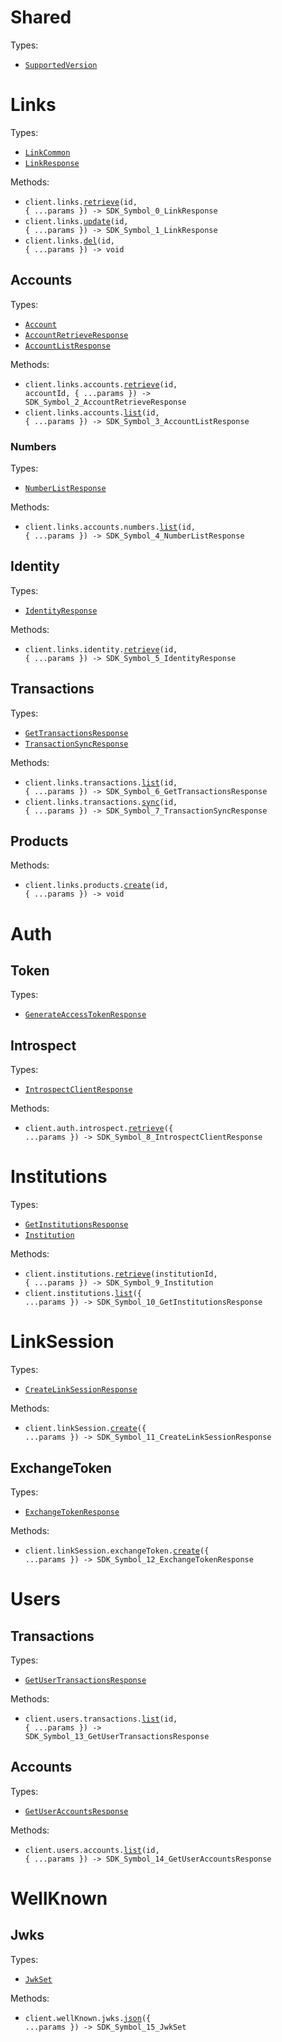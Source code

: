 # Shared

Types:

- <code><a href="./src/resources/shared.ts">SupportedVersion</a></code>

# Links

Types:

- <code><a href="./src/resources/links/links.ts">LinkCommon</a></code>
- <code><a href="./src/resources/links/links.ts">LinkResponse</a></code>

Methods:

- <code title="get /links/{id}">client.links.<a href="./src/resources/links/links.ts">retrieve</a>(id, { ...params }) -> SDK_Symbol_0_LinkResponse</code>
- <code title="patch /links/{id}">client.links.<a href="./src/resources/links/links.ts">update</a>(id, { ...params }) -> SDK_Symbol_1_LinkResponse</code>
- <code title="delete /links/{id}">client.links.<a href="./src/resources/links/links.ts">del</a>(id, { ...params }) -> void</code>

## Accounts

Types:

- <code><a href="./src/resources/links/accounts/accounts.ts">Account</a></code>
- <code><a href="./src/resources/links/accounts/accounts.ts">AccountRetrieveResponse</a></code>
- <code><a href="./src/resources/links/accounts/accounts.ts">AccountListResponse</a></code>

Methods:

- <code title="get /links/{id}/accounts/{account_id}">client.links.accounts.<a href="./src/resources/links/accounts/accounts.ts">retrieve</a>(id, accountId, { ...params }) -> SDK_Symbol_2_AccountRetrieveResponse</code>
- <code title="get /links/{id}/accounts">client.links.accounts.<a href="./src/resources/links/accounts/accounts.ts">list</a>(id, { ...params }) -> SDK_Symbol_3_AccountListResponse</code>

### Numbers

Types:

- <code><a href="./src/resources/links/accounts/numbers.ts">NumberListResponse</a></code>

Methods:

- <code title="get /links/{id}/accounts/numbers">client.links.accounts.numbers.<a href="./src/resources/links/accounts/numbers.ts">list</a>(id, { ...params }) -> SDK_Symbol_4_NumberListResponse</code>

## Identity

Types:

- <code><a href="./src/resources/links/identity.ts">IdentityResponse</a></code>

Methods:

- <code title="get /links/{id}/identity">client.links.identity.<a href="./src/resources/links/identity.ts">retrieve</a>(id, { ...params }) -> SDK_Symbol_5_IdentityResponse</code>

## Transactions

Types:

- <code><a href="./src/resources/links/transactions.ts">GetTransactionsResponse</a></code>
- <code><a href="./src/resources/links/transactions.ts">TransactionSyncResponse</a></code>

Methods:

- <code title="get /links/{id}/transactions">client.links.transactions.<a href="./src/resources/links/transactions.ts">list</a>(id, { ...params }) -> SDK_Symbol_6_GetTransactionsResponse</code>
- <code title="get /links/{id}/transactions/sync">client.links.transactions.<a href="./src/resources/links/transactions.ts">sync</a>(id, { ...params }) -> SDK_Symbol_7_TransactionSyncResponse</code>

## Products

Methods:

- <code title="post /links/{id}/products">client.links.products.<a href="./src/resources/links/products.ts">create</a>(id, { ...params }) -> void</code>

# Auth

## Token

Types:

- <code><a href="./src/resources/auth/token.ts">GenerateAccessTokenResponse</a></code>

## Introspect

Types:

- <code><a href="./src/resources/auth/introspect.ts">IntrospectClientResponse</a></code>

Methods:

- <code title="get /auth/introspect">client.auth.introspect.<a href="./src/resources/auth/introspect.ts">retrieve</a>({ ...params }) -> SDK_Symbol_8_IntrospectClientResponse</code>

# Institutions

Types:

- <code><a href="./src/resources/institutions.ts">GetInstitutionsResponse</a></code>
- <code><a href="./src/resources/institutions.ts">Institution</a></code>

Methods:

- <code title="get /institutions/{institution_id}">client.institutions.<a href="./src/resources/institutions.ts">retrieve</a>(institutionId, { ...params }) -> SDK_Symbol_9_Institution</code>
- <code title="get /institutions">client.institutions.<a href="./src/resources/institutions.ts">list</a>({ ...params }) -> SDK_Symbol_10_GetInstitutionsResponse</code>

# LinkSession

Types:

- <code><a href="./src/resources/link-session/link-session.ts">CreateLinkSessionResponse</a></code>

Methods:

- <code title="post /link-session">client.linkSession.<a href="./src/resources/link-session/link-session.ts">create</a>({ ...params }) -> SDK_Symbol_11_CreateLinkSessionResponse</code>

## ExchangeToken

Types:

- <code><a href="./src/resources/link-session/exchange-token.ts">ExchangeTokenResponse</a></code>

Methods:

- <code title="post /link-session/exchange-token">client.linkSession.exchangeToken.<a href="./src/resources/link-session/exchange-token.ts">create</a>({ ...params }) -> SDK_Symbol_12_ExchangeTokenResponse</code>

# Users

## Transactions

Types:

- <code><a href="./src/resources/users/transactions.ts">GetUserTransactionsResponse</a></code>

Methods:

- <code title="get /users/{id}/transactions">client.users.transactions.<a href="./src/resources/users/transactions.ts">list</a>(id, { ...params }) -> SDK_Symbol_13_GetUserTransactionsResponse</code>

## Accounts

Types:

- <code><a href="./src/resources/users/accounts.ts">GetUserAccountsResponse</a></code>

Methods:

- <code title="get /users/{id}/accounts">client.users.accounts.<a href="./src/resources/users/accounts.ts">list</a>(id, { ...params }) -> SDK_Symbol_14_GetUserAccountsResponse</code>

# WellKnown

## Jwks

Types:

- <code><a href="./src/resources/well-known/jwks.ts">JwkSet</a></code>

Methods:

- <code title="get /.well-known/jwks.json">client.wellKnown.jwks.<a href="./src/resources/well-known/jwks.ts">json</a>({ ...params }) -> SDK_Symbol_15_JwkSet</code>
